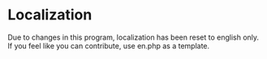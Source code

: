 # Localization

Due to changes in this program, localization has been reset to english only. If you feel like you can contribute, use en.php as a template.
